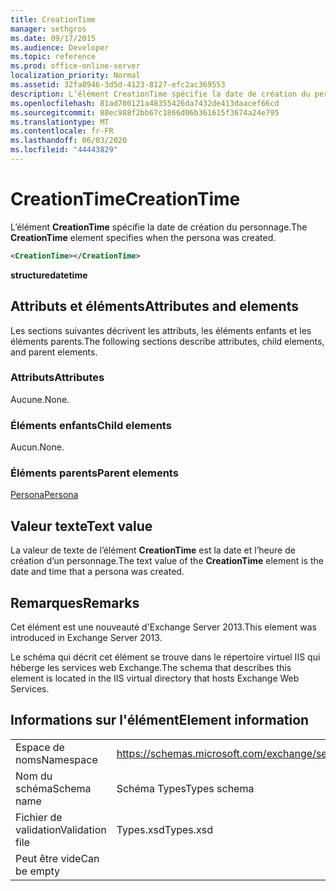 ```yaml
---
title: CreationTime
manager: sethgros
ms.date: 09/17/2015
ms.audience: Developer
ms.topic: reference
ms.prod: office-online-server
localization_priority: Normal
ms.assetid: 32fa8946-3d5d-4123-8127-efc2ac369553
description: L’élément CreationTime spécifie la date de création du personnage.
ms.openlocfilehash: 81ad700121a48355426da7432de413daacef66cd
ms.sourcegitcommit: 88ec988f2bb67c1866d06b361615f3674a24e795
ms.translationtype: MT
ms.contentlocale: fr-FR
ms.lasthandoff: 06/03/2020
ms.locfileid: "44443829"
---
```

# <a name="creationtime"></a><span data-ttu-id="c7530-103">CreationTime</span><span class="sxs-lookup"><span data-stu-id="c7530-103">CreationTime</span></span>

<span data-ttu-id="c7530-104">L’élément **CreationTime** spécifie la date de création du personnage.</span><span class="sxs-lookup"><span data-stu-id="c7530-104">The **CreationTime** element specifies when the persona was created.</span></span> 
  
```XML
<CreationTime></CreationTime>
```

 <span data-ttu-id="c7530-105">**structure**</span><span class="sxs-lookup"><span data-stu-id="c7530-105">**datetime**</span></span>
## <a name="attributes-and-elements"></a><span data-ttu-id="c7530-106">Attributs et éléments</span><span class="sxs-lookup"><span data-stu-id="c7530-106">Attributes and elements</span></span>

<span data-ttu-id="c7530-107">Les sections suivantes décrivent les attributs, les éléments enfants et les éléments parents.</span><span class="sxs-lookup"><span data-stu-id="c7530-107">The following sections describe attributes, child elements, and parent elements.</span></span>
  
### <a name="attributes"></a><span data-ttu-id="c7530-108">Attributs</span><span class="sxs-lookup"><span data-stu-id="c7530-108">Attributes</span></span>

<span data-ttu-id="c7530-109">Aucune.</span><span class="sxs-lookup"><span data-stu-id="c7530-109">None.</span></span>
  
### <a name="child-elements"></a><span data-ttu-id="c7530-110">Éléments enfants</span><span class="sxs-lookup"><span data-stu-id="c7530-110">Child elements</span></span>

<span data-ttu-id="c7530-111">Aucun.</span><span class="sxs-lookup"><span data-stu-id="c7530-111">None.</span></span>
  
### <a name="parent-elements"></a><span data-ttu-id="c7530-112">Éléments parents</span><span class="sxs-lookup"><span data-stu-id="c7530-112">Parent elements</span></span>

[<span data-ttu-id="c7530-113">Persona</span><span class="sxs-lookup"><span data-stu-id="c7530-113">Persona</span></span>](persona.md)
  
## <a name="text-value"></a><span data-ttu-id="c7530-114">Valeur texte</span><span class="sxs-lookup"><span data-stu-id="c7530-114">Text value</span></span>

<span data-ttu-id="c7530-115">La valeur de texte de l’élément **CreationTime** est la date et l’heure de création d’un personnage.</span><span class="sxs-lookup"><span data-stu-id="c7530-115">The text value of the **CreationTime** element is the date and time that a persona was created.</span></span> 
  
## <a name="remarks"></a><span data-ttu-id="c7530-116">Remarques</span><span class="sxs-lookup"><span data-stu-id="c7530-116">Remarks</span></span>

<span data-ttu-id="c7530-117">Cet élément est une nouveauté d'Exchange Server 2013.</span><span class="sxs-lookup"><span data-stu-id="c7530-117">This element was introduced in Exchange Server 2013.</span></span>
  
<span data-ttu-id="c7530-118">Le schéma qui décrit cet élément se trouve dans le répertoire virtuel IIS qui héberge les services web Exchange.</span><span class="sxs-lookup"><span data-stu-id="c7530-118">The schema that describes this element is located in the IIS virtual directory that hosts Exchange Web Services.</span></span>
  
## <a name="element-information"></a><span data-ttu-id="c7530-119">Informations sur l'élément</span><span class="sxs-lookup"><span data-stu-id="c7530-119">Element information</span></span>

|||
|:-----|:-----|
|<span data-ttu-id="c7530-120">Espace de noms</span><span class="sxs-lookup"><span data-stu-id="c7530-120">Namespace</span></span>  <br/> |https://schemas.microsoft.com/exchange/services/2006/types  <br/> |
|<span data-ttu-id="c7530-121">Nom du schéma</span><span class="sxs-lookup"><span data-stu-id="c7530-121">Schema name</span></span>  <br/> |<span data-ttu-id="c7530-122">Schéma Types</span><span class="sxs-lookup"><span data-stu-id="c7530-122">Types schema</span></span>  <br/> |
|<span data-ttu-id="c7530-123">Fichier de validation</span><span class="sxs-lookup"><span data-stu-id="c7530-123">Validation file</span></span>  <br/> |<span data-ttu-id="c7530-124">Types.xsd</span><span class="sxs-lookup"><span data-stu-id="c7530-124">Types.xsd</span></span>  <br/> |
|<span data-ttu-id="c7530-125">Peut être vide</span><span class="sxs-lookup"><span data-stu-id="c7530-125">Can be empty</span></span>  <br/> ||
   


